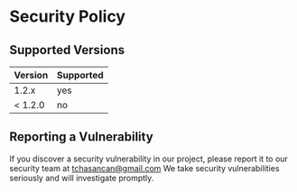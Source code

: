 # Security Policy

## Supported Versions

| Version | Supported          |
| ------- | ------------------ |
| 1.2.x   | yes |
| < 1.2.0   | no |

## Reporting a Vulnerability

If you discover a security vulnerability in our project, please report it to our security team at tchasancan@gmail.com We take security vulnerabilities seriously and will investigate promptly.
